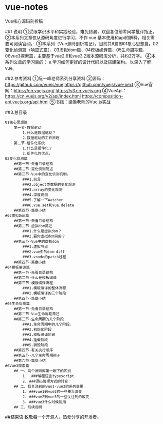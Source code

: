 # vue-notes
Vue核心源码剖析稿

##1.说明
①受限学识水平和实践经验，难免错漏，欢迎各位前辈同学批评指正。
②本系列文章仅从源码角度进行学习，不作 vue 基本使用和api的解释，相关需要可阅读官网。
③本系列（Vue源码剖析笔记），目前共6篇即01核心思想篇，02变化侦测篇（响应式篇）、03虚拟dom篇、04模板编译篇、05生命周期篇、06vue3探索篇，主要基于vue2.6和vue3.2版本源码库分析，共约2万字。
④本系列文章的学习目的：
    a.学习如何更好的设计代码以及搭建架构。
    b.深入了解vue。

##2.参考资料
①阮一峰老师系列分享资料
②源码：https://github.com/vuejs/vue     https://github.com/vuejs/vue-next
③Vue官网：https://cn.vuejs.org/   https://v3.cn.vuejs.org
④VueApi：https://cn.vuejs.org/v2/api/index.html   https://composition-api.vuejs.org/api.html
⑤书籍：梁灏老师的Vue.js实战

##3.总目录

```
01核心思想篇
    第一节·数据驱动
        1.什么是数据驱动？
        2.数据驱动的工作原理
    第二节·组件化系统
        1.什么是组件化？
        2.组件化的优点。
02变化侦测篇
    ##第一节·先看目录结构
    ##第二节·变化侦测简述
    ##第三节·Vue中的变化侦测机制。
        ###1.前言
        ###2.object类数据的变化观测
        ###3.array的变化观测
        ###4.深度观测
        ###5.了解一下Watcher
        ###6.Vue.set和Vue.delete
    ##第四节·篇章小结
#03虚拟Dom篇
    ##第一节·先看目录结构
    ##第二节·虚拟dom简述
        ###1.什么是虚拟dom？
        ###2.要你虚拟dom何用？
    ##第三节·Vue中的虚拟dom
        ###1.虚拟节点
        ###2.vue中的dom-diff
        ###3.vnode的patch过程
    ##第四节·篇章小结
#04模板编译篇
    ##第一节·先看目录结构
    ##第二节·什么是模板编译
    ##第三节·模板编译流程
        ###1.模板编译的整体流程
        ###2.模板编译的三个阶段
    ##第四节·篇章小结
#05生命周期篇
    ##第一节·先看目录结构
    ##第二节·Vue生命周期简述
    ##第三节·生命周期的几个阶段
        ###1.生命周期中的几个阶段。
        ###2.初始化阶段
        ###3.模板编译阶段
        ###4.挂载阶段
        ###5.销毁阶段
    ##第四节·有关执行顺序
    ##第五节·几个生命周期钩子
    ##第六节·篇章小结
#6Vue3探索篇
    ## 一、两个源码库第一眼下的区别
        1.  ###编程语言typescript
        2. ###源码管理方式的转变：
    ## 二、我关注到的vue1-vue3的系列变更
        1. ###vue1到vue2的一些重大改变
        2. ###vue2到vue3的一些关注到的改变
        3. ###vue3什么时候能用
    ## 三、后续说明 

```

##结束语
致敬每一个开源人，热爱分享的开发者。

